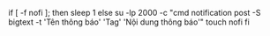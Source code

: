 if [ -f nofi ]; then
sleep 1
else
su -lp 2000 -c "cmd notification post -S bigtext -t 'Tên thông báo' 'Tag' 'Nội dung thông báo'"
touch nofi
fi
